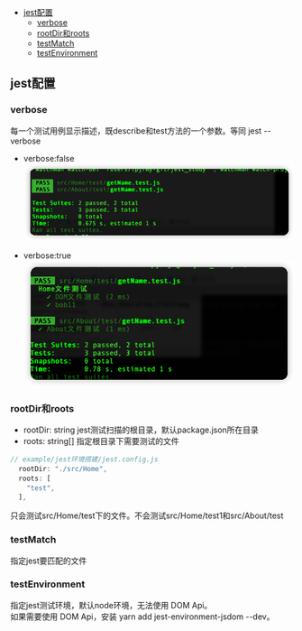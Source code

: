 
- [jest配置](#jest配置)
  - [verbose](#verbose)
  - [rootDir和roots](#rootdir和roots)
  - [testMatch](#testmatch)
  - [testEnvironment](#testenvironment)

## jest配置

### verbose

每一个测试用例显示描述，既describe和test方法的一个参数。等同 jest --verbose

- verbose:false  
![verbose:false](../asset/jest配置/1.png)

- verbose:true  
![verbose:true](../asset/jest配置/2.png)

### rootDir和roots

- rootDir: string
  jest测试扫描的根目录，默认package.json所在目录
- roots: string[]
  指定根目录下需要测试的文件

```JavaScript
// example/jest环境搭建/jest.config.js
  rootDir: "./src/Home",
  roots: [
    "test",
  ],
```

只会测试src/Home/test下的文件。不会测试src/Home/test1和src/About/test

### testMatch

指定jest要匹配的文件

### testEnvironment

指定jest测试环境，默认node环境，无法使用 DOM Api。  
如果需要使用 DOM Api，安装 yarn add jest-environment-jsdom --dev。  
